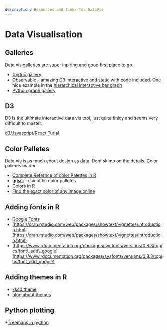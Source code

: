 ```yaml
---
description: Resources and links for DataVis
---
```


# Data Visualisation

## Galleries

Data vis galleries are super inpiring and good first place to go.

* [Cedric gallery](https://www.cedricscherer.com/top/dataviz/)
* [Observable](https://observablehq.com/@d3/gallery) - amazing D3 interactive and static with code included. One nice example in the [hierarchical interactive bar graph](https://observablehq.com/@d3/hierarchical-bar-chart)
* [Python graph gallery](https://www.python-graph-gallery.com/)

## D3
D3 is the ultimate interactive data vis tool, just quite finicy and seems very difficult to master.

[d3/Javascript/React Turial](https://www.youtube.com/watch?v=2LhoCfjm8R4&ab_channel=freeCodeCamp.org)

## Color Palletes
Data vis is as much about design as data. Dont skimp on the details. Color palletes matter.

* [Complete Refernce of color Palettes in R](https://github.com/EmilHvitfeldt/r-color-palettes)
* [ggsci](https://www.rdocumentation.org/packages/ggsci/versions/2.9) - scientific color palletes
* [Colors in R](http://www.stat.columbia.edu/~tzheng/files/Rcolor.pdf)
* [Find the exact color of any image online](https://imagecolorpicker.com/)

## Adding fonts in R

* [Google Fonts](https://fonts.google.com/)
* [https://cran.rstudio.com/web/packages/showtext/vignettes/introduction.html](https://cran.rstudio.com/web/packages/showtext/vignettes/introduction.html)
* [https://www.rdocumentation.org/packages/sysfonts/versions/0.8.3/topics/font\_add\_google](https://www.rdocumentation.org/packages/sysfonts/versions/0.8.3/topics/font_add_google)

## Adding themes in R

* [xkcd theme](https://stackoverflow.com/questions/12675147/how-can-we-make-xkcd-style-graphs)
* [blog about themes](https://rfortherestofus.com/2019/08/themes-to-improve-your-ggplot-figures/)

## Python plotting

*[Treemaps in python](https://www.analyticsvidhya.com/blog/2021/06/build-treemaps-in-python-using-squarify/)







